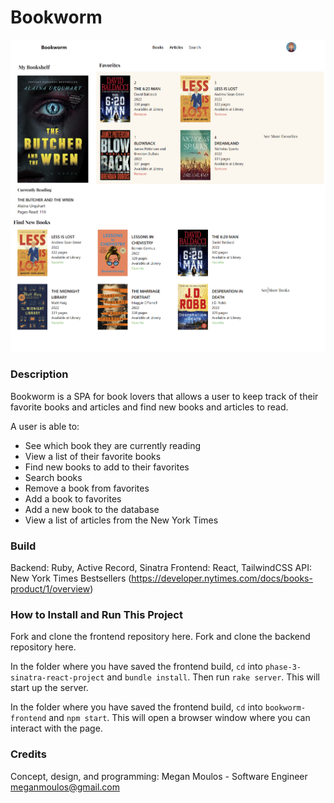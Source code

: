 # Bookworm

![screenshot](./public/bookworm_screenshot.png)

### Description
Bookworm is a SPA for book lovers that allows a user to keep track of their favorite books and articles and find new books and articles to read.

A user is able to:
- See which book they are currently reading
- View a list of their favorite books
- Find new books to add to their favorites
- Search books
- Remove a book from favorites
- Add a book to favorites
- Add a new book to the database 
- View a list of articles from the New York Times

### Build

Backend: Ruby, Active Record, Sinatra
Frontend: React, TailwindCSS
API: New York Times Bestsellers (https://developer.nytimes.com/docs/books-product/1/overview)
### How to Install and Run This Project
Fork and clone the frontend repository here.
Fork and clone the backend repository here.

In the folder where you have saved the frontend build, `cd` into `phase-3-sinatra-react-project` and `bundle install`. Then run `rake server`. This will start up the server.

In the folder where you have saved the frontend build, `cd` into `bookworm-frontend` and `npm start`. This will open a browser window where you can interact with the page. 

### Credits

Concept, design, and programming:
Megan Moulos - Software Engineer
meganmoulos@gmail.com
